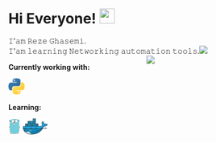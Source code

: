 
# Hi Everyone! <img src="https://raw.githubusercontent.com/MartinHeinz/MartinHeinz/master/wave.gif" width="30px" height="30px" />


<p>𝙸'𝚊𝚖 𝚁𝚎𝚣𝚎 𝙶𝚑𝚊𝚜𝚎𝚖𝚒.</br>𝙸'𝚊𝚖 𝚕𝚎𝚊𝚛𝚗𝚒𝚗𝚐 𝙽𝚎𝚝𝚠𝚘𝚛𝚔𝚒𝚗𝚐 𝚊𝚞𝚝𝚘𝚖𝚊𝚝𝚒𝚘𝚗 𝚝𝚘𝚘𝚕𝚜.<img src="https://media.giphy.com/media/WUlplcMpOCEmTGBtBW/giphy.gif" width="30"><img align="right" src="https://media.giphy.com/media/xUPGcEK2HNHtN62jEk/giphy.gif" width="230"></p>

**Currently working with:**

<a href="https://www.python.org/" title="Python"><img src="icons/python.png" /></a>



**Learning:**

<a href="https://golang.org/" title="Golang"><img src="icons/golang.png" /></a>
<a href="https://www.docker.com/" title="Docker"><img src="icons/docker.png" /></a>
<!-- <a href="https://www.ansible.com/" title="Ansible"><img src="icons/ansible.png" /></a> -->
<!-- <a href="https://www.terraform.io/" title="Terraform"><img src="icons/terraform.png" /></a> -->


